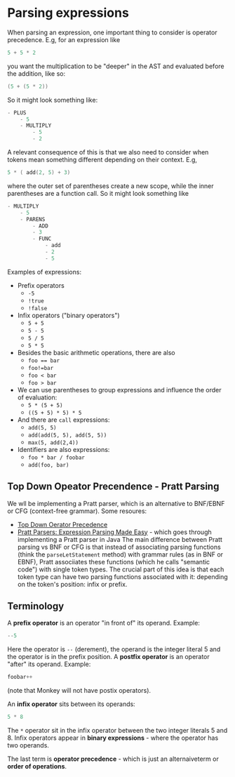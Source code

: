 # Parsing expressions
When parsing an expression, one important thing to consider is operator precedence. E.g, for an expression like
```go
5 + 5 * 2
```
you want the multiplication to be "deeper" in the AST and evaluated before the addition, like so:
```go
(5 + (5 * 2))
```
So it might look something like:
```go
- PLUS
	- 5
	- MULTIPLY
		- 5
		- 2
```

A relevant consequence of this is that we also need to consider when tokens mean something different depending on their context. E.g,
```go
5 * ( add(2, 5) + 3)
```
where the outer set of parentheses create a new scope, while the inner parentheses are a function call. So it might look something like
```go
- MULTIPLY
	- 5
	- PARENS
		- ADD
		- 3
		- FUNC
			- add
			- 2
			- 5
```


Examples of expressions:
- Prefix operators
	- `-5`
	- `!true`
	- `!false`
- Infix operators ("binary operators")
	- `5 + 5`
	- `5 - 5`
	- `5 / 5`
	- `5 * 5`
- Besides the basic arithmetic operations, there are also
	- `foo == bar`
	- `foo!=bar`
	- `foo < bar`
	- `foo > bar`
- We can use parentheses to group expressions and influence the order of evaluation:
	- `5 * (5 + 5)`
	- `((5 + 5) * 5) * 5`
- And there are `call` expressions:
	- `add(5, 5)`
	- `add(add(5, 5), add(5, 5))`
	- `max(5, add(2,4))`
- Identifiers are also expressions:
	- `foo * bar / foobar`
	- `add(foo, bar)`

## Top Down Opeator Precendence - Pratt Parsing
We wll be implementing a Pratt parser, which is an alternative to BNF/EBNF or CFG (context-free grammar). Some resoures:
- [Top Down Oerator Precedence](http://crockford.com/javascript/tdop/tdop.html)
- [Pratt Parsers: Expression Parsing Made Easy](http://journal.stuffwithstuff.com/2011/03/19/pratt-parsers-expression-parsing-made-easy/) - which goes through implementing a Pratt parser in Java
The main difference between Pratt parsing vs BNF or CFG is that instead of associating parsing functions (think the `parseLetStatement` method) with grammar rules (as in BNF or EBNF), Pratt associiates these functions (which he calls "semantic code") with single token types. The crucial part of this idea is that each token type can have two parsing functions associated with it: depending on the token's position: infix or prefix.

## Terminology
A __prefix operator__ is an operator "in front of" its operand. Example:
```go
--5
```
Here the operator is `--` (derement), the operand is the integer literal 5 and the operator is in the prefix position.
A __postfix operator__ is an operator "after" its operand. Example:
```go
foobar++
```
(note that Monkey will not have postix operators).

An __infix operator__ sits between its operands:
```go
5 * 8
```
The `*`  operator sit in the infix operator between the two integer literals 5 and 8. Infix operators appear in __binary expressions__ - where the operator has two operands.

The last term is __operator precedence__ - which is just an alternaiveterm or __order of operations__.